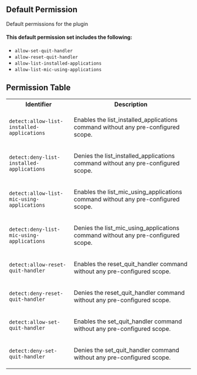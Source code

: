## Default Permission

Default permissions for the plugin

#### This default permission set includes the following:

- `allow-set-quit-handler`
- `allow-reset-quit-handler`
- `allow-list-installed-applications`
- `allow-list-mic-using-applications`

## Permission Table

<table>
<tr>
<th>Identifier</th>
<th>Description</th>
</tr>


<tr>
<td>

`detect:allow-list-installed-applications`

</td>
<td>

Enables the list_installed_applications command without any pre-configured scope.

</td>
</tr>

<tr>
<td>

`detect:deny-list-installed-applications`

</td>
<td>

Denies the list_installed_applications command without any pre-configured scope.

</td>
</tr>

<tr>
<td>

`detect:allow-list-mic-using-applications`

</td>
<td>

Enables the list_mic_using_applications command without any pre-configured scope.

</td>
</tr>

<tr>
<td>

`detect:deny-list-mic-using-applications`

</td>
<td>

Denies the list_mic_using_applications command without any pre-configured scope.

</td>
</tr>

<tr>
<td>

`detect:allow-reset-quit-handler`

</td>
<td>

Enables the reset_quit_handler command without any pre-configured scope.

</td>
</tr>

<tr>
<td>

`detect:deny-reset-quit-handler`

</td>
<td>

Denies the reset_quit_handler command without any pre-configured scope.

</td>
</tr>

<tr>
<td>

`detect:allow-set-quit-handler`

</td>
<td>

Enables the set_quit_handler command without any pre-configured scope.

</td>
</tr>

<tr>
<td>

`detect:deny-set-quit-handler`

</td>
<td>

Denies the set_quit_handler command without any pre-configured scope.

</td>
</tr>
</table>
